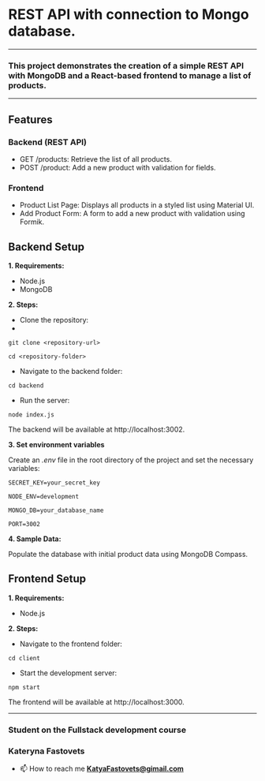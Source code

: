 # REST API with connection to Mongo database.
___
### This project demonstrates the creation of a simple REST API with MongoDB and a React-based frontend to manage a list of products. 
___
## Features
### Backend (REST API)
+ GET /products: Retrieve the list of all products.
+ POST /product: Add a new product with validation for fields.
### Frontend
+ Product List Page: Displays all products in a styled list using Material UI.
+ Add Product Form: A form to add a new product with validation using Formik.
## Backend Setup
**1. Requirements:** 
+ Node.js
+ MongoDB
  
**2. Steps:**

+ Clone the repository:
+ 
`git clone <repository-url>`

`cd <repository-folder>`

+ Navigate to the backend folder:
  
`cd backend`

+ Run the server:
  
`node index.js`

The backend will be available at http://localhost:3002.

**3. Set environment variables**

Create an *.env* file in the root directory of the project and set the necessary variables:

`SECRET_KEY=your_secret_key`

`NODE_ENV=development`

`MONGO_DB=your_database_name`

`PORT=3002`

**4.  Sample Data:** 

 Populate the database with initial product data using MongoDB Compass.
 
## Frontend Setup

**1. Requirements:**

+ Node.js
  
**2. Steps:**

+ Navigate to the frontend folder:
  
`cd client`

+ Start the development server:
  
`npm start`

The frontend will be available at http://localhost:3000.

___
### Student on the Fullstack development course
### Kateryna Fastovets
- 📫 How to reach me **KatyaFastovets@gimail.com**

